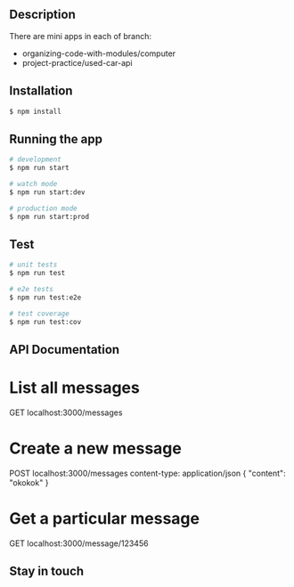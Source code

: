 ## Description
There are mini apps in each of branch:
- organizing-code-with-modules/computer
- project-practice/used-car-api
## Installation

```bash
$ npm install
```

## Running the app

```bash
# development
$ npm run start

# watch mode
$ npm run start:dev

# production mode
$ npm run start:prod
```

## Test

```bash
# unit tests
$ npm run test

# e2e tests
$ npm run test:e2e

# test coverage
$ npm run test:cov
```

## API Documentation

# List all messages
GET localhost:3000/messages
# Create a new message
POST localhost:3000/messages
content-type: application/json
{
    "content": "okokok"
}
# Get a particular message
GET localhost:3000/message/123456

## Stay in touch
